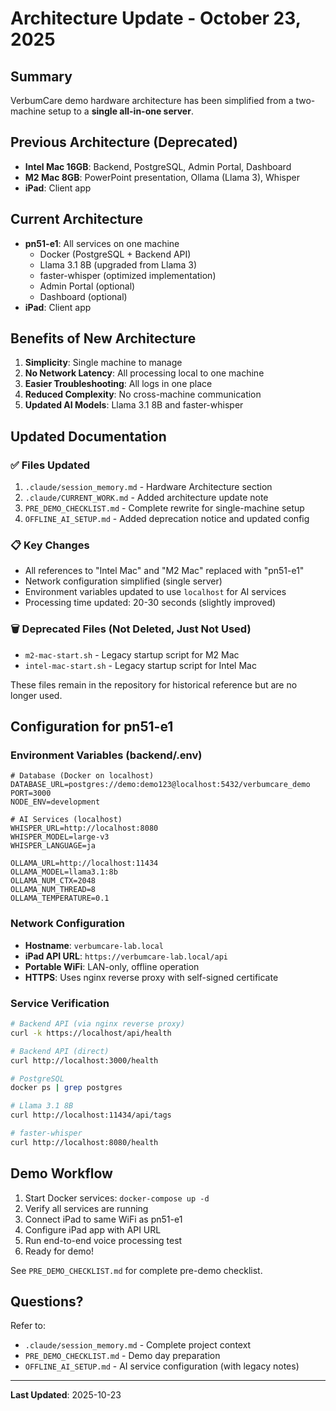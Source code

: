 # Architecture Update - October 23, 2025

## Summary

VerbumCare demo hardware architecture has been simplified from a two-machine setup to a **single all-in-one server**.

## Previous Architecture (Deprecated)
- **Intel Mac 16GB**: Backend, PostgreSQL, Admin Portal, Dashboard
- **M2 Mac 8GB**: PowerPoint presentation, Ollama (Llama 3), Whisper
- **iPad**: Client app

## Current Architecture
- **pn51-e1**: All services on one machine
  - Docker (PostgreSQL + Backend API)
  - Llama 3.1 8B (upgraded from Llama 3)
  - faster-whisper (optimized implementation)
  - Admin Portal (optional)
  - Dashboard (optional)
- **iPad**: Client app

## Benefits of New Architecture
1. **Simplicity**: Single machine to manage
2. **No Network Latency**: All processing local to one machine
3. **Easier Troubleshooting**: All logs in one place
4. **Reduced Complexity**: No cross-machine communication
5. **Updated AI Models**: Llama 3.1 8B and faster-whisper

## Updated Documentation

### ✅ Files Updated
1. `.claude/session_memory.md` - Hardware Architecture section
2. `.claude/CURRENT_WORK.md` - Added architecture update note
3. `PRE_DEMO_CHECKLIST.md` - Complete rewrite for single-machine setup
4. `OFFLINE_AI_SETUP.md` - Added deprecation notice and updated config

### 📋 Key Changes
- All references to "Intel Mac" and "M2 Mac" replaced with "pn51-e1"
- Network configuration simplified (single server)
- Environment variables updated to use `localhost` for AI services
- Processing time updated: 20-30 seconds (slightly improved)

### 🗑️ Deprecated Files (Not Deleted, Just Not Used)
- `m2-mac-start.sh` - Legacy startup script for M2 Mac
- `intel-mac-start.sh` - Legacy startup script for Intel Mac

These files remain in the repository for historical reference but are no longer used.

## Configuration for pn51-e1

### Environment Variables (backend/.env)
```env
# Database (Docker on localhost)
DATABASE_URL=postgres://demo:demo123@localhost:5432/verbumcare_demo
PORT=3000
NODE_ENV=development

# AI Services (localhost)
WHISPER_URL=http://localhost:8080
WHISPER_MODEL=large-v3
WHISPER_LANGUAGE=ja

OLLAMA_URL=http://localhost:11434
OLLAMA_MODEL=llama3.1:8b
OLLAMA_NUM_CTX=2048
OLLAMA_NUM_THREAD=8
OLLAMA_TEMPERATURE=0.1
```

### Network Configuration
- **Hostname**: `verbumcare-lab.local`
- **iPad API URL**: `https://verbumcare-lab.local/api`
- **Portable WiFi**: LAN-only, offline operation
- **HTTPS**: Uses nginx reverse proxy with self-signed certificate

### Service Verification
```bash
# Backend API (via nginx reverse proxy)
curl -k https://localhost/api/health

# Backend API (direct)
curl http://localhost:3000/health

# PostgreSQL
docker ps | grep postgres

# Llama 3.1 8B
curl http://localhost:11434/api/tags

# faster-whisper
curl http://localhost:8080/health
```

## Demo Workflow

1. Start Docker services: `docker-compose up -d`
2. Verify all services are running
3. Connect iPad to same WiFi as pn51-e1
4. Configure iPad app with API URL
5. Run end-to-end voice processing test
6. Ready for demo!

See `PRE_DEMO_CHECKLIST.md` for complete pre-demo checklist.

## Questions?

Refer to:
- `.claude/session_memory.md` - Complete project context
- `PRE_DEMO_CHECKLIST.md` - Demo day preparation
- `OFFLINE_AI_SETUP.md` - AI service configuration (with legacy notes)

---

**Last Updated**: 2025-10-23
